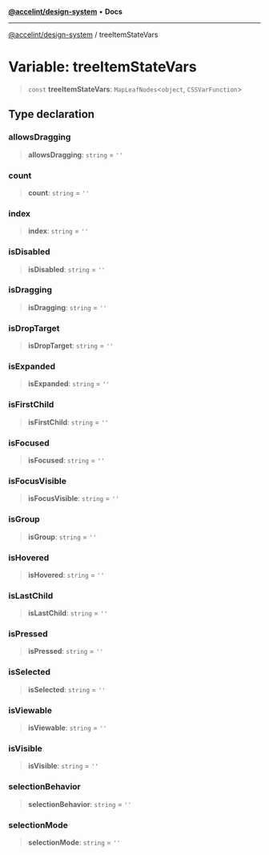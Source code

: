 [**@accelint/design-system**](../README.md) • **Docs**

***

[@accelint/design-system](../README.md) / treeItemStateVars

# Variable: treeItemStateVars

> `const` **treeItemStateVars**: `MapLeafNodes`\<`object`, `CSSVarFunction`\>

## Type declaration

### allowsDragging

> **allowsDragging**: `string` = `''`

### count

> **count**: `string` = `''`

### index

> **index**: `string` = `''`

### isDisabled

> **isDisabled**: `string` = `''`

### isDragging

> **isDragging**: `string` = `''`

### isDropTarget

> **isDropTarget**: `string` = `''`

### isExpanded

> **isExpanded**: `string` = `''`

### isFirstChild

> **isFirstChild**: `string` = `''`

### isFocused

> **isFocused**: `string` = `''`

### isFocusVisible

> **isFocusVisible**: `string` = `''`

### isGroup

> **isGroup**: `string` = `''`

### isHovered

> **isHovered**: `string` = `''`

### isLastChild

> **isLastChild**: `string` = `''`

### isPressed

> **isPressed**: `string` = `''`

### isSelected

> **isSelected**: `string` = `''`

### isViewable

> **isViewable**: `string` = `''`

### isVisible

> **isVisible**: `string` = `''`

### selectionBehavior

> **selectionBehavior**: `string` = `''`

### selectionMode

> **selectionMode**: `string` = `''`
